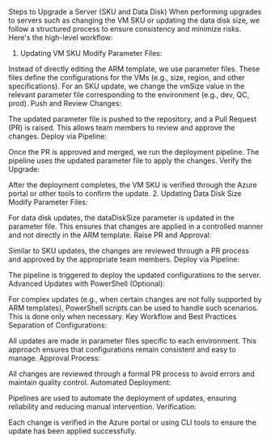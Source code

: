 Steps to Upgrade a Server (SKU and Data Disk)
When performing upgrades to servers such as changing the VM SKU or updating the data disk size, we follow a structured process to ensure consistency and minimize risks. Here's the high-level workflow:

1. Updating VM SKU
Modify Parameter Files:

Instead of directly editing the ARM template, we use parameter files. These files define the configurations for the VMs (e.g., size, region, and other specifications).
For an SKU update, we change the vmSize value in the relevant parameter file corresponding to the environment (e.g., dev, QC, prod).
Push and Review Changes:

The updated parameter file is pushed to the repository, and a Pull Request (PR) is raised. This allows team members to review and approve the changes.
Deploy via Pipeline:

Once the PR is approved and merged, we run the deployment pipeline. The pipeline uses the updated parameter file to apply the changes.
Verify the Upgrade:

After the deployment completes, the VM SKU is verified through the Azure portal or other tools to confirm the update.
2. Updating Data Disk Size
Modify Parameter Files:

For data disk updates, the dataDiskSize parameter is updated in the parameter file. This ensures that changes are applied in a controlled manner and not directly in the ARM template.
Raise PR and Approval:

Similar to SKU updates, the changes are reviewed through a PR process and approved by the appropriate team members.
Deploy via Pipeline:

The pipeline is triggered to deploy the updated configurations to the server.
Advanced Updates with PowerShell (Optional):

For complex updates (e.g., when certain changes are not fully supported by ARM templates), PowerShell scripts can be used to handle such scenarios. This is done only when necessary.
Key Workflow and Best Practices
Separation of Configurations:

All updates are made in parameter files specific to each environment. This approach ensures that configurations remain consistent and easy to manage.
Approval Process:

All changes are reviewed through a formal PR process to avoid errors and maintain quality control.
Automated Deployment:

Pipelines are used to automate the deployment of updates, ensuring reliability and reducing manual intervention.
Verification:

Each change is verified in the Azure portal or using CLI tools to ensure the update has been applied successfully.
